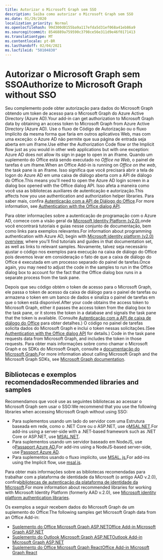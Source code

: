 ```yaml
---
title: Autorizar o Microsoft Graph sem SSO
description: Saiba como autorizar o Microsoft Graph sem SSO
ms.date: 01/29/2020
localization_priority: Normal
ms.openlocfilehash: 99d300d0155ba9a117efda5d31ef068a41eb86a9
ms.sourcegitcommit: 8546889a759590c3798ce56e311d9e46f0171413
ms.translationtype: MT
ms.contentlocale: pt-BR
ms.lasthandoff: 02/04/2021
ms.locfileid: "50104830"
---
```

# <a name="authorize-to-microsoft-graph-without-sso"></a><span data-ttu-id="79ff4-103">Autorizar o Microsoft Graph sem SSO</span><span class="sxs-lookup"><span data-stu-id="79ff4-103">Authorize to Microsoft Graph without SSO</span></span>

<span data-ttu-id="79ff4-104">Seu complemento pode obter autorização para dados do Microsoft Graph obtendo um token de acesso para o Microsoft Graph do Azure Active Directory (Azure AD).</span><span class="sxs-lookup"><span data-stu-id="79ff4-104">Your add-in can get authorization to Microsoft Graph data by obtaining an access token to Microsoft Graph from Azure Active Directory (Azure AD).</span></span> <span data-ttu-id="79ff4-105">Use o fluxo de Código de Autorização ou o fluxo Implícito da mesma forma que faria em outros aplicativos Web, mas com uma exceção: o Azure AD não permite que sua página de entrada seja aberta em um iframe.</span><span class="sxs-lookup"><span data-stu-id="79ff4-105">Use either the Authorization Code flow or the Implicit flow just as you would in other web applications but with one exception: Azure AD does not allow its sign in page to open in an iframe.</span></span> <span data-ttu-id="79ff4-106">Quando um suplemento do Office está sendo executado no *Office na Web*, o painel de tarefas é um iframe.</span><span class="sxs-lookup"><span data-stu-id="79ff4-106">When an Office Add-in is running on *Office on the web*, the task pane is an iframe.</span></span> <span data-ttu-id="79ff4-107">Isso significa que você precisará abrir a tela de logon do Azure AD em uma caixa de diálogo aberta com a API de diálogo do Office.</span><span class="sxs-lookup"><span data-stu-id="79ff4-107">This means you'll need to open the Azure AD login screen in a dialog box opened with the Office dialog API.</span></span> <span data-ttu-id="79ff4-108">Isso afeta a maneira como você usa as bibliotecas auxiliares de autenticação e autorização.</span><span class="sxs-lookup"><span data-stu-id="79ff4-108">This affects how you use authentication and authorization helper libraries.</span></span> <span data-ttu-id="79ff4-109">Para saber mais, confira [Autenticação com a API de Diálogo do Office](auth-with-office-dialog-api.md).</span><span class="sxs-lookup"><span data-stu-id="79ff4-109">For more information, see [Authentication with the Office dialog API](auth-with-office-dialog-api.md).</span></span>

<span data-ttu-id="79ff4-110">Para obter informações sobre a autenticação de programação com o Azure AD, comece com a visão geral da [Microsoft Identity Platform (v2.0),](/azure/active-directory/develop/v2-overview)onde você encontrará tutoriais e guias nesse conjunto de documentação, bem como links para exemplos relevantes.</span><span class="sxs-lookup"><span data-stu-id="79ff4-110">For information about programming authentication with Azure AD, begin with [Microsoft identity platform (v2.0) overview](/azure/active-directory/develop/v2-overview), where you'll find tutorials and guides in that documentation set, as well as links to relevant samples.</span></span> <span data-ttu-id="79ff4-111">Novamente, talvez seja necessário ajustar o código nos exemplos para execução na caixa de diálogo do Office pois devemos levar em consideração o fato de que a caixa de diálogo do Office é executada em um processo separado do painel de tarefas.</span><span class="sxs-lookup"><span data-stu-id="79ff4-111">Once again, you may need to adjust the code in the samples to run in the Office dialog box to account for the fact that the Office dialog box runs in a separate process from the task pane.</span></span>

<span data-ttu-id="79ff4-112">Depois que seu código obtém o token de acesso para o Microsoft Graph, ele passa o token de acesso da caixa de diálogo para o painel de tarefas ou armazena o token em um banco de dados e sinaliza o painel de tarefas em que o token está disponível.</span><span class="sxs-lookup"><span data-stu-id="79ff4-112">After your code obtains the access token to Microsoft Graph, either it passes the access token from the dialog box to the task pane, or it stores the token in a database and signals the task pane that the token is available.</span></span> <span data-ttu-id="79ff4-113">(Consulte [Autenticação com a API de caixa de diálogo do Office](auth-with-office-dialog-api.md) para obter detalhes.) O código no painel de tarefas solicita dados do Microsoft Graph e inclui o token nessas solicitações.</span><span class="sxs-lookup"><span data-stu-id="79ff4-113">(See [Authentication with the Office dialog API](auth-with-office-dialog-api.md) for details.) Code in the task pane requests data from Microsoft Graph, and includes the token in those requests.</span></span> <span data-ttu-id="79ff4-114">Para obter mais informações sobre como chamar o Microsoft Graph e os SDKs do Microsoft Graph, consulte a [documentação do Microsoft Graph.](/graph/)</span><span class="sxs-lookup"><span data-stu-id="79ff4-114">For more information about calling Microsoft Graph and the Microsoft Graph SDKs, see [Microsoft Graph documentation](/graph/).</span></span>

## <a name="recommended-libraries-and-samples"></a><span data-ttu-id="79ff4-115">Bibliotecas e exemplos recomendados</span><span class="sxs-lookup"><span data-stu-id="79ff4-115">Recommended libraries and samples</span></span>

<span data-ttu-id="79ff4-116">Recomendamos que você use as seguintes bibliotecas ao acessar o Microsoft Graph sem usar o SSO:</span><span class="sxs-lookup"><span data-stu-id="79ff4-116">We recommend that you use the following libraries when accessing Microsoft Graph without using SSO:</span></span>

- <span data-ttu-id="79ff4-117">Para suplementos usando um lado do servidor com uma Estrutura baseada em rede, como o .NET Core ou o ASP.NET, use o[MSAL.NET](https://github.com/AzureAD/microsoft-authentication-library-for-dotnet/wiki#conceptual-documentation).</span><span class="sxs-lookup"><span data-stu-id="79ff4-117">For add-ins using a server-side with a .NET-based framework such as .NET Core or ASP.NET, use [MSAL.NET](https://github.com/AzureAD/microsoft-authentication-library-for-dotnet/wiki#conceptual-documentation).</span></span>
- <span data-ttu-id="79ff4-118">Para suplementos usando um servidor baseado em NodeJS, use o[Passaport Azure AD.](https://github.com/AzureAD/passport-azure-ad)</span><span class="sxs-lookup"><span data-stu-id="79ff4-118">For add-ins using a NodeJS-based server-side, use [Passport Azure AD](https://github.com/AzureAD/passport-azure-ad).</span></span>
- <span data-ttu-id="79ff4-119">Para suplementos usando o fluxo implícito, use [MSAL. js.](https://github.com/AzureAD/microsoft-authentication-library-for-js/wiki)</span><span class="sxs-lookup"><span data-stu-id="79ff4-119">For add-ins using the Implicit flow, use [msal.js](https://github.com/AzureAD/microsoft-authentication-library-for-js/wiki).</span></span>

<span data-ttu-id="79ff4-120">Para obter mais informações sobre as bibliotecas recomendadas para trabalhar com a plataforma de identidade da Microsoft (o antigo AAD v.2.0), confira[bibliotecas de autenticação da plataforma de identidade da Microsoft](/azure/active-directory/develop/reference-v2-libraries).</span><span class="sxs-lookup"><span data-stu-id="79ff4-120">For more information about recommended libraries for working with Microsoft Identity Platform (formerly AAD v.2.0), see [Microsoft identity platform authentication libraries](/azure/active-directory/develop/reference-v2-libraries).</span></span>

<span data-ttu-id="79ff4-121">Os exemplos a seguir recebem dados do Microsoft Graph de um suplemento do Office:</span><span class="sxs-lookup"><span data-stu-id="79ff4-121">The following samples get Microsoft Graph data from an Office Add-in:</span></span>

- [<span data-ttu-id="79ff4-122">Suplemento do Office Microsoft Graph ASP.NET</span><span class="sxs-lookup"><span data-stu-id="79ff4-122">Office Add-in Microsoft Graph ASP.NET</span></span>](https://github.com/OfficeDev/PnP-OfficeAddins/tree/master/Samples/auth/Office-Add-in-Microsoft-Graph-ASPNET)
- [<span data-ttu-id="79ff4-123">Suplemento do Outlook Microsoft Graph ASP.NET</span><span class="sxs-lookup"><span data-stu-id="79ff4-123">Outlook Add-in Microsoft Graph ASP.NET</span></span>](https://github.com/OfficeDev/PnP-OfficeAddins/tree/master/Samples/auth/Outlook-Add-in-Microsoft-Graph-ASPNET)
- [<span data-ttu-id="79ff4-124">Suplemento do Office Microsoft Graph React</span><span class="sxs-lookup"><span data-stu-id="79ff4-124">Office Add-in Microsoft Graph React</span></span>](https://github.com/OfficeDev/PnP-OfficeAddins/tree/master/Samples/auth/Office-Add-in-Microsoft-Graph-React)
